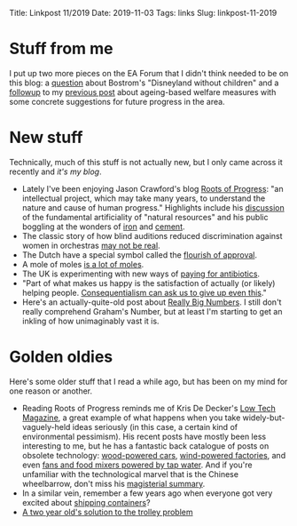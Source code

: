 Title: Linkpost 11/2019
Date: 2019-11-03
Tags: links
Slug: linkpost-11-2019

# Stuff from me

I put up two more pieces on the EA Forum that I didn't think needed to be on this blog: a [question][disneyland] about Bostrom's "Disneyland without children" and a [followup][concrete] to my [previous post][awms] about ageing-based welfare measures with some concrete suggestions for future progress in the area.

[disneyland]: https://forum.effectivealtruism.org/posts/3d2SbKC3bgXyEuExF/how-worried-should-i-be-about-a-childless-disneyland
[concrete]: https://forum.effectivealtruism.org/posts/37T6NzajJ8j68x8DP/concrete-next-steps-for-ageing-based-welfare-measures
[awms]: https://apomorphic.com/2019/09/27/ageing-biomarkers-welfare
# New stuff

Technically, much of this stuff is not actually new, but I only came across it recently and *it's my blog*.

- Lately I've been enjoying Jason Crawford's blog [Roots of Progress][rop]: "an intellectual project, which may take many years, to understand the nature and cause of human progress." Highlights include his [discussion][rop_natural] of the fundamental artificiality of "natural resources" and his public boggling at the wonders of [iron][rop_iron] and [cement][rop_cement].
- The classic story of how blind auditions reduced discrimination against women in orchestras [may not be real][orchestras].
- The Dutch have a special symbol called the [flourish of approval][flourish].
- A mole of moles [is a lot of moles][moles].
- The UK is experimenting with new ways of [paying for antibiotics][antibiotics].
- "Part of what makes us happy is the satisfaction of actually (or likely) helping people. [Consequentialism can ask us to give up even this][gambles]."
- Here's an actually-quite-old post about [Really Big Numbers][numbers]. I still don't really comprehend Graham's Number, but at least I'm starting to get an inkling of how unimaginably vast it is.

[rop]: rootsofprogress.org
[rop_natural]: https://rootsofprogress.org/one-mans-junk
[rop_cement]: https://rootsofprogress.org/instant-stone-just-add-water
[rop_iron]: https://rootsofprogress.org/iron-from-mythical-to-mundane
[orchestras]: https://statmodeling.stat.columbia.edu/2019/05/11/did-blind-orchestra-auditions-really-benefit-women/
[flourish]: https://en.wikipedia.org/wiki/Flourish_of_approval
[moles]: https://what-if.xkcd.com/4/
[gambles]: https://experiencemachines.wordpress.com/2018/06/10/demanding-gambles/
[numbers]: https://waitbutwhy.com/2014/11/1000000-grahams-number.html
[antibiotics]: http://www.cidrap.umn.edu/news-perspective/2019/07/uk-test-new-payment-model-antibiotics

# Golden oldies

Here's some older stuff that I read a while ago, but has been on my mind for one reason or another.

- Reading Roots of Progress reminds me of Kris De Decker's [Low Tech Magazine][ltm], a great example of what happens when you take widely-but-vaguely-held ideas seriously (in this case, a certain kind of environmental pessimism). His recent posts have mostly been less interesting to me, but he has a fantastic back catalogue of posts on obsolete technology: [wood-powered cars][ltm_cars], [wind-powered factories][ltm_wind], and even [fans and food mixers powered by tap water][ltm_water]. And if you're unfamiliar with the technological marvel that is the Chinese wheelbarrow, don't miss his [magisterial summary][ltm_wheelbarrow].
- In a similar vein, remember a few years ago when everyone got very excited about [shipping containers][shipping]?
- [A two year old's solution to the trolley problem][trolley]

[ltm]: www.lowtechmagazine.com
[ltm_wheelbarrow]: https://www.lowtechmagazine.com/2011/12/the-chinese-wheelbarrow.html
[ltm_water]: https://www.lowtechmagazine.com/2013/09/power-from-the-tap-water-motors.html
[ltm_wind]: https://www.lowtechmagazine.com/2009/10/history-of-industrial-windmills.html
[ltm_cars]: https://www.lowtechmagazine.com/2010/01/wood-gas-cars.html
[shipping]: http://nautil.us/issue/3/in-transit/the-box-that-built-the-modern-world
[trolley]: https://www.youtube.com/watch?v=-N_RZJUAQY4
